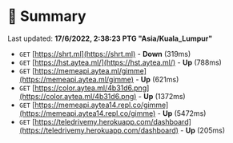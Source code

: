 # 📖 Summary
Last updated: **17/6/2022, 2:38:23 PTG "Asia/Kuala_Lumpur"**

- `GET` [https://shrt.ml](https://shrt.ml) - **Down** (319ms)
- `GET` [https://hst.aytea.ml/](https://hst.aytea.ml/) - **Up** (788ms)
- `GET` [https://memeapi.aytea.ml/gimme](https://memeapi.aytea.ml/gimme) - **Up** (621ms)
- `GET` [https://color.aytea.ml/4b31d6.png](https://color.aytea.ml/4b31d6.png) - **Up** (1372ms)
- `GET` [https://memeapi.aytea14.repl.co/gimme](https://memeapi.aytea14.repl.co/gimme) - **Up** (5472ms)
- `GET` [https://teledrivemy.herokuapp.com/dashboard](https://teledrivemy.herokuapp.com/dashboard) - **Up** (205ms)
